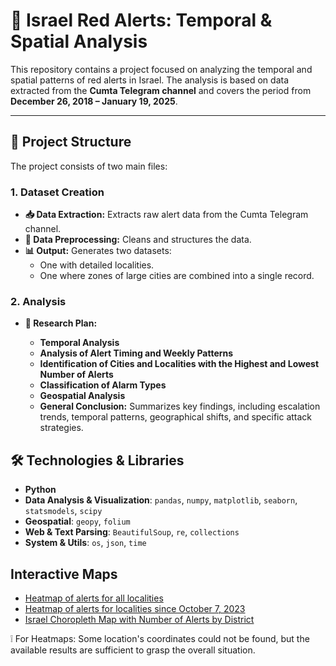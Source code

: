# 🚀 Israel Red Alerts: Temporal & Spatial Analysis

This repository contains a project focused on analyzing the temporal and spatial patterns of red alerts in Israel. The analysis is based on data extracted from the **Cumta Telegram channel** and covers the period from **December 26, 2018 – January 19, 2025**.

---

## 📁 Project Structure

The project consists of two main files:

### 1. Dataset Creation
- **📥 Data Extraction:** Extracts raw alert data from the Cumta Telegram channel.
- **🧹 Data Preprocessing:** Cleans and structures the data.
- **📊 Output:** Generates two datasets:
  - One with detailed localities.
  - One where zones of large cities are combined into a single record.

### 2. Analysis
- **📝 Research Plan:**
  
  - **Temporal Analysis**
  - **Analysis of Alert Timing and Weekly Patterns**
  - **Identification of Cities and Localities with the Highest and Lowest Number of Alerts**
  - **Classification of Alarm Types**
  - **Geospatial Analysis**
  - **General Conclusion:** Summarizes key findings, including escalation trends, temporal patterns, geographical shifts, and specific attack strategies.


## 🛠️ Technologies & Libraries  
- **Python**  
- **Data Analysis & Visualization**: `pandas`, `numpy`, `matplotlib`, `seaborn`, `statsmodels`, `scipy`  
- **Geospatial**: `geopy`, `folium`  
- **Web & Text Parsing**: `BeautifulSoup`, `re`, `collections`  
- **System & Utils**: `os`, `json`, `time`


## Interactive Maps 
- [Heatmap of alerts for all localities](https://VeraVol42.github.io/Red_Alerts_Israel/heatmap_df.html) 
- [Heatmap of alerts for localities since October 7, 2023](https://VeraVol42.github.io/Red_Alerts_Israel/heatmap_last_war.html)
- [Israel Choropleth Map with Number of Alerts by District](https://VeraVol42.github.io/Red_Alerts_Israel/israel_choropleth_map.html)

❕ For Heatmaps: Some location's coordinates could not be found, but the available results are sufficient to grasp the overall situation.
